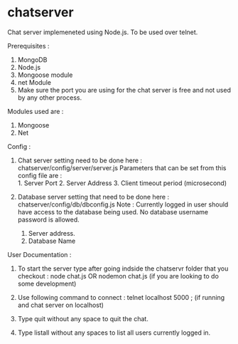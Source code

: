 chatserver
==========

Chat server implemeneted using Node.js. To be used over telnet.

Prerequisites :
1. MongoDB
2. Node.js
3. Mongoose module
4. net Module 
5. Make sure the port you are using for the chat server is free and not used by any other process.

Modules used are :
1. Mongoose
2. Net

Config :

1. Chat server setting need to be done here :		chatserver/config/server/server.js
	Parameters that can be set from this config file are :	
		1. Server Port
		2. Server Address
		3. Client timeout period (microsecond)

2. Database server setting that need to be done here :  chatserver/config/db/dbconfig.js
	Note : Currently logged in user should have access to the database being used. No database username password is allowed.
	1. Server address.
	2. Database Name



User Documentation :

1. To start the server type after going indside the chatservr folder that you checkout :
	node chat.js 
	OR
	nodemon chat.js (if you are looking to do some development)     

2. Use following command to connect : 
		telnet localhost 5000 ;  (if running and chat server on localhost)

3. Type quit without any space to quit the chat.
4. Type listall without any spaces to list all users currently logged in.

